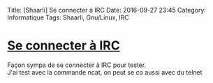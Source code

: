 Title: [Shaarli] Se connecter à IRC
Date: 2016-09-27 23:45
Category: Informatique
Tags: Shaarli, Gnu/Linux, IRC

# [Se connecter à IRC](https://dukeart.netlib.re/dokuwiki/doku.php/internet:irc-start)

Façon sympa de se connecter à IRC pour tester.  
J'ai test avec la commande ncat, on peut se co aussi avec du telnet
